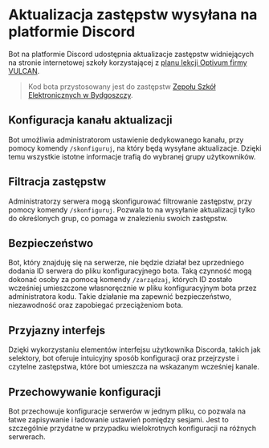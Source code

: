 # Aktualizacja zastępstw wysyłana na platformie Discord
Bot na platformie Discord udostępnia aktualizacje zastępstw widniejących na stronie internetowej szkoły korzystającej z [planu lekcji Optivum firmy VULCAN](https://www.vulcan.edu.pl/szkoly-i-przedszkola/oferty-specjalne/organizacja-vulcan#plan). 
> Kod bota przystosowany jest do zastępstw [Zepołu Szkół Elektronicznych w Bydgoszczy](https://zastepstwa.zse.bydgoszcz.pl/).

## Konfiguracja kanału aktualizacji
Bot umożliwia administratorom ustawienie dedykowanego kanału, przy pomocy komendy `/skonfiguruj`, na który będą wysyłane aktualizacje. Dzięki temu wszystkie istotne informacje trafią do wybranej grupy użytkowników.

## Filtracja zastępstw
Administratorzy serwera mogą skonfigurować filtrowanie zastępstw, przy pomocy komendy `/skonfiguruj`. Pozwala to na wysyłanie aktualizacji tylko do określonych grup, co pomaga w znalezieniu swoich zastępstw.

## Bezpieczeństwo
Bot, który znajduję się na serwerze, nie będzie działał bez uprzedniego dodania ID serwera do pliku konfiguracyjnego bota. Taką czynność mogą dokonać osoby za pomocą komendy `/zarządzaj`, których ID zostało wcześniej umieszczone własnoręcznie w pliku konfiguracyjnym bota przez administratora kodu. Takie działanie ma zapewnić bezpieczeństwo, niezawodność oraz zapobiegać przeciążeniom bota.

## Przyjazny interfejs
Dzięki wykorzystaniu elementów interfejsu użytkownika Discorda, takich jak selektory, bot oferuje intuicyjny sposób konfiguracji oraz przejrzyste i czytelne zastępstwa, które bot umieszcza na wskazanym wcześniej kanale.

## Przechowywanie konfiguracji
Bot przechowuje konfiguracje serwerów w jednym pliku, co pozwala na łatwe zapisywanie i ładowanie ustawień pomiędzy sesjami. Jest to szczególnie przydatne w przypadku wielokrotnych konfiguracji na różnych serwerach.
